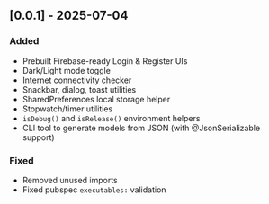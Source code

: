 ## [0.0.1] - 2025-07-04

### Added
- Prebuilt Firebase-ready Login & Register UIs
- Dark/Light mode toggle
- Internet connectivity checker
- Snackbar, dialog, toast utilities
- SharedPreferences local storage helper
- Stopwatch/timer utilities
- `isDebug()` and `isRelease()` environment helpers
- CLI tool to generate models from JSON (with @JsonSerializable support)

### Fixed
- Removed unused imports
- Fixed pubspec `executables:` validation